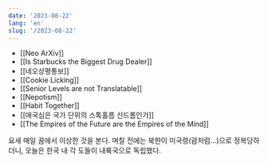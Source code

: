 ```yaml
---
date: '2023-08-22'
lang: 'en'
slug: '/2023-08-22'
---
```


- [[Neo ArXiv]]
- [[Is Starbucks the Biggest Drug Dealer]]
- [[네오상평통보]]
- [[Cookie Licking]]
- [[Senior Levels are not Translatable]]
- [[Nepotism]]
- [[Habit Together]]
- [[애국심은 국가 단위의 스톡홀름 신드롬인가]]
- [[The Empires of the Future are the Empires of the Mind]]

요새 매일 꿈에서 이상한 것을 본다. 며칠 전에는 북한이 미국령(괌처럼...)으로 정복당하더니, 오늘은 한국 내 각 도들이 내륙국으로 독립했다.
